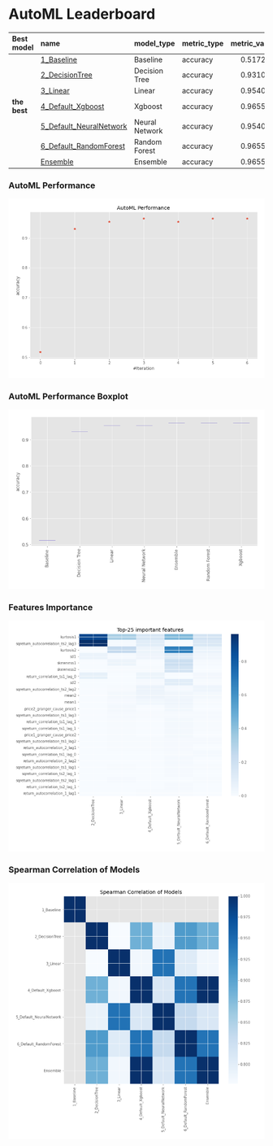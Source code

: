 # AutoML Leaderboard

| Best model   | name                                                         | model_type     | metric_type   |   metric_value |   train_time |
|:-------------|:-------------------------------------------------------------|:---------------|:--------------|---------------:|-------------:|
|              | [1_Baseline](1_Baseline/README.md)                           | Baseline       | accuracy      |       0.517241 |        13.86 |
|              | [2_DecisionTree](2_DecisionTree/README.md)                   | Decision Tree  | accuracy      |       0.931034 |        19.07 |
|              | [3_Linear](3_Linear/README.md)                               | Linear         | accuracy      |       0.954023 |        17.26 |
| **the best** | [4_Default_Xgboost](4_Default_Xgboost/README.md)             | Xgboost        | accuracy      |       0.965517 |        18.29 |
|              | [5_Default_NeuralNetwork](5_Default_NeuralNetwork/README.md) | Neural Network | accuracy      |       0.954023 |        15.51 |
|              | [6_Default_RandomForest](6_Default_RandomForest/README.md)   | Random Forest  | accuracy      |       0.965517 |        21.58 |
|              | [Ensemble](Ensemble/README.md)                               | Ensemble       | accuracy      |       0.965517 |         0.35 |

### AutoML Performance
![AutoML Performance](ldb_performance.png)

### AutoML Performance Boxplot
![AutoML Performance Boxplot](ldb_performance_boxplot.png)

### Features Importance
![features importance across models](features_heatmap.png)



### Spearman Correlation of Models
![models spearman correlation](correlation_heatmap.png)

